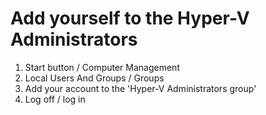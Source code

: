 # Add yourself to the Hyper-V Administrators
1. Start button / Computer Management
2. Local Users And Groups / Groups
3. Add your account to the 'Hyper-V Administrators group'
4. Log off / log in

